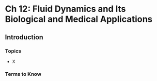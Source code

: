 # Ch 12: Fluid Dynamics and Its Biological and Medical Applications

## Introduction

### Topics

- X

### Terms to Know